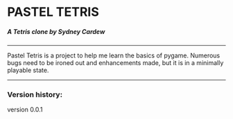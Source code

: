 # PASTEL TETRIS

##### A Tetris clone by Sydney Cardew

---

Pastel Tetris is a project to help me learn the basics of pygame. Numerous bugs need to be ironed out
and enhancements made, but it is in a minimally playable state.

---

### Version history:
version 0.0.1